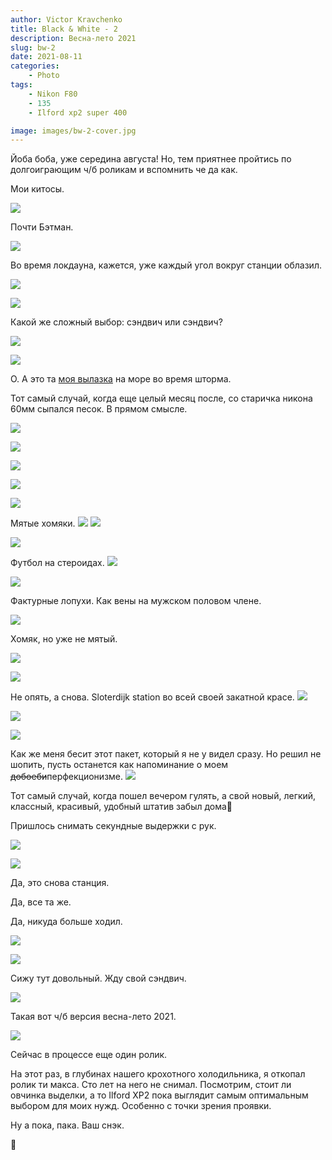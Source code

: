 ```yaml
---
author: Victor Kravchenko
title: Black & White - 2
description: Весна-лето 2021
slug: bw-2
date: 2021-08-11
categories:
    - Photo
tags:
    - Nikon F80
    - 135
    - Ilford xp2 super 400

image: images/bw-2-cover.jpg
---
```


Йоба боба, уже середина августа! Но, тем приятнее пройтись по долгоиграющим ч/б роликам и вспомнить че да как.

Мои китосы.

![](images/bw-2-00001.jpg)

Почти Бэтман.

![](images/bw-2-00002.jpg)

<!-- ![](images/bw-2-00003.jpg) -->

Во время локдауна, кажется, уже каждый угол вокруг станции облазил.

![](images/bw-2-00004.jpg)

![](images/bw-2-00005.jpg)

Какой же сложный выбор: сэндвич или сэндвич?

![](images/bw-2-00006.jpg)

![](images/bw-2-00007.jpg)

О. А это та [моя вылазка](https://www.snek.sh/p/zomer-zokat/) на море во время шторма.

Тот самый случай, когда еще целый месяц после, со старичка никона 60мм сыпался песок. В прямом смысле.

![](images/bw-2-00008.jpg)

![](images/bw-2-00009.jpg)

![](images/bw-2-00010.jpg)

![](images/bw-2-00011.jpg)

![](images/bw-2-00012.jpg)

Мятые хомяки.
![](images/bw-2-00013.jpg)
![](images/bw-2-00014.jpg)

![](images/bw-2-00015.jpg)

<!-- ![](images/bw-2-00016.jpg) -->

Футбол на стероидах.
![](images/bw-2-00017.jpg)

![](images/bw-2-00018.jpg)

Фактурные лопухи. Как вены на мужском половом члене.

![](images/bw-2-00019.jpg)

Хомяк, но уже не мятый.

![](images/bw-2-00020.jpg)

![](images/bw-2-00021.jpg)

Не опять, а снова. Sloterdijk station во всей своей закатной красе.
![](images/bw-2-00022.jpg)

<!-- ![](images/bw-2-00023.jpg) -->

![](images/bw-2-00024.jpg)

![](images/bw-2-00025.jpg)

<!-- ![](images/bw-2-00026.jpg) -->

Как же меня бесит этот пакет, который я не у видел сразу.
Но решил не шопить, пусть останется как напоминание о моем ~~добоеби~~перфекционизме.
![](images/bw-2-00027.jpg)

<!-- ![](images/bw-2-00028.jpg) -->

<!-- ![](images/bw-2-00029.jpg) -->

Тот самый случай, когда пошел вечером гулять, а свой новый, легкий, классный, красивый, удобный штатив забыл дома😬

Пришлось снимать секундные выдержки с рук.

![](images/bw-2-00030.jpg)

![](images/bw-2-00031.jpg)

<!-- ![](images/bw-2-00032.jpg) -->

Да, это снова станция.

Да, все та же.

Да, никуда больше ходил.

![](images/bw-2-00033.jpg)

![](images/bw-2-00034.jpg)

<!-- ![](images/bw-2-00035.jpg) -->

Сижу тут довольный. Жду свой сэндвич.

![](images/bw-2-00036.jpg)

Такая вот ч/б версия весна-лето 2021.

![](images/bw-2-00037.jpg)

Сейчас в процессе еще один ролик.

На этот раз, в глубинах нашего крохотного холодильника, я откопал ролик ти макса. Сто лет на него не снимал. Посмотрим, стоит ли овчинка выделки, а то Ilford XP2 пока выглядит самым оптимальным выбором для моих нужд. Особенно с точки зрения проявки.

Ну а пока, пака. Ваш снэк.

🐍 